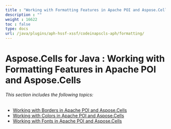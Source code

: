 ```yaml
---
title : "Working with Formatting Features in Apache POI and Aspose.Cells" 
description : "" 
weight : 16622 
toc : false
type: docs
url: /java/plugins/aph-hssf-xssf/codeinapscls-aph/formatting/
---
```


# Aspose.Cells for Java : Working with Formatting Features in Apache POI and Aspose.Cells


###### This section includes the following topics:

*   [Working with Borders in Apache POI and Aspose.Cells](https://docs2.aspose.com/cells/java/plugins/aph-hssf-xssf/codeinapscls-aph/formatting/working+with+borders+in+apache+poi+and+aspose.cells)
*   [Working with Colors in Apache POI and Aspose.Cells](https://docs2.aspose.com/cells/java/plugins/aph-hssf-xssf/codeinapscls-aph/formatting/working+with+colors+in+apache+poi+and+aspose.cells)
*   [Working with Fonts in Apache POI and Aspose.Cells](https://docs2.aspose.com/cells/java/plugins/aph-hssf-xssf/codeinapscls-aph/formatting/working+with+fonts+in+apache+poi+and+aspose.cells)

